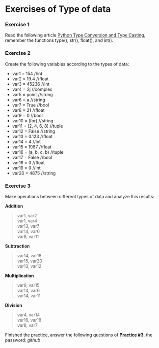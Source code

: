 # Exercises of Type of data

### Exercise 1

Read the following article [Python Type Conversion and Type Casting](https://www.programiz.com/python-programming/type-conversion-and-casting), remember the functions type(), str(), float(), and int().

### Exercise 2

Create the following variables according to the types of data:
* var1 = 154  //int
* var2 = 19.4  //float
* var3 = 45236  //int
* var4 = 2j  //complex
* var5 = point  //string
* var6 = a  //string
* var7 = True  //bool
* var8 = 21  //float
* var9 = 0  //bool
* var10 = (for)  //string
* var11 = (2, 4, 6, 8)  //tuple
* var12 = False  //string
* var13 = 0.123  //float
* var14 = 4  //int
* var15 = 1987  //float
* var16 = (a, b, c, b)  //tuple
* var17 = False  //bool
* var18 = 0  //float
* var19 = 0  //int
* var20 = 4875  //string

### Exercise 3

Make operations between different types of data and analyze this results:

**Addition**
> var1, var2\
> var1, var4\
> var13, var7\
> var14, var6\
> var8, var11

**Subtraction**
> var14, var18\
> var15, var20\
> var13, var12

**Multiplication**
> var9, var15\
> var14, var6\
>  var14, var11

**Division**
> var4, var14\
> var16, var18\
> var8, var7

Finished the practice, answer the following questions of [**Practice #3**](https://testmoz.com/1821548), the password: *github*
